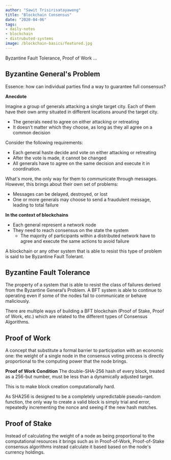 ```yaml
---
author: "Sawit Trisirisatayawong"
title: "Blockchain Consensus"
date: "2020-04-06"
tags:
- daily-notes
- blockchain
- distrubuted-systems
image: /blockchain-basics/featured.jpg
---
```


Byzantine Fault Tolerance, Proof of Work ...

<!--more-->

## Byzantine General's Problem

Essence: how can individual parties find a way to guarantee full consensus?

**Anecdote**

Imagine a group of generals attacking a single target city. Each of them have their own army situated in different locations around the target city.

- The generals need to agree on either attacking or retreating
- It doesn’t matter which they choose, as long as they all agree on a common decision

Consider the following requirements:
- Each general haste decide and vote on either attacking or retreating
- After the vote is made, it cannot be changed
- All generals have to agree on the same decision and execute it in coordination.

What's more, the only way for them to communicate through messages. However, this brings about their own set of problems:

- Messages can be delayed, destroyed, or lost
- One or more generals may choose to send a fraudulent message, leading to total failure


**In the context of blockchains**
- Each general represent a network node
- They need to reach consensus on the state the system
	- The majority of participants within a distributed network have to agree and execute the same actions to avoid failure

A blockchain or any other system that is able to resist this type of problem is said to be Byzantine Fault Tolerant.

## Byzantine Fault Tolerance

The property of a system that is able to resist the class of failures derived from the Byzantine General’s Problem. A BFT system is able to continue to operating even if some of the nodes fail to communicate or behave maliciously.

There are multiple ways of building a BFT blockchain (Proof of Stake, Proof of Work, etc.) which are related to the different types of Consensus Algorithms.

## Proof of Work

A concept that substitute a formal barrier to participation with an economic one: the weight of a single node in the consensus voting process is directly proportional to the computing power that the node brings.

**Proof of Work Condition**
The double-SHA-256 hash of every block, treated as a 256-but number, must be less than a dynamically adjusted target.

This is to make block creation computationally hard.

As SHA256 is designed to be a completely unpredictable pseudo-random function, the only way to create a valid block is simply trial and error, repeatedly incrementing the nonce and seeing if the new hash matches.

## Proof of Stake

Instead of calculating the weight of a node as being proportional to the computational resources it brings such as in Proof-of-Work, Proof-of-Stake consensus algorithms instead calculate it based based on the node's currency holdings.
